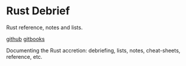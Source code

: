 # Rust Debrief
Rust reference, notes and lists.

[github](https://github.com/mandober/rust-debrief)
[gitbooks](https://mandober.gitbooks.io/rust-debrief)

Documenting the Rust accretion: debriefing, lists, notes, cheat-sheets, reference, etc.

